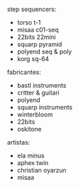 step sequencers:
* torso t-1
* misaa c01-seq
* 22bits 22mini
* squarp pyramid
* polyend seq & poly
* korg sq-64

fabricantes:
* bastl instruments
* critter & guitari
* polyend
* squarp instruments
* winterbloom
* 22bits
* oskitone

artistas:
* ela minus
* aphex twin
* christian oyarzun
* misaa
